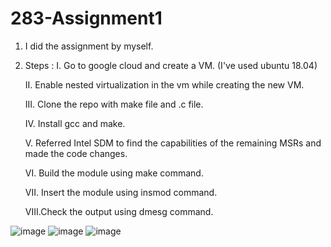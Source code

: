 # 283-Assignment1
1. I did the assignment by myself.
2. Steps :
   I.   Go to google cloud and create a VM. (I've used ubuntu 18.04)
   
   II.  Enable nested virtualization in the vm while creating the new VM.
   
   III. Clone the repo with make file and .c file.
   
   IV.  Install gcc and make.
   
   V.   Referred Intel SDM to find the capabilities of the remaining MSRs and made the code changes.
   
   VI.  Build the module using make command.
   
   VII. Insert the module using insmod command.
   
   VIII.Check the output using dmesg command.
   
![image](https://user-images.githubusercontent.com/48514671/200470069-d1c6c924-5ae9-4731-9e2c-c1f355c0ca34.png)
![image](https://user-images.githubusercontent.com/48514671/200470116-22938557-611d-4e0f-a738-10cf508d3b2b.png)
![image](https://user-images.githubusercontent.com/48514671/200470173-c648cc0e-d5a5-432a-84d5-619a70ee2380.png)
